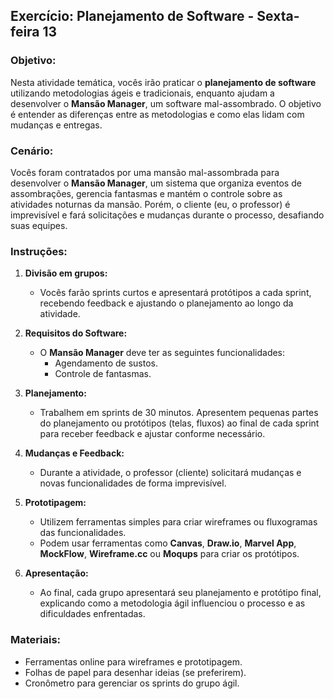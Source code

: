 ## Exercício: Planejamento de Software - Sexta-feira 13

### Objetivo:
Nesta atividade temática, vocês irão praticar o **planejamento de software** utilizando metodologias ágeis e tradicionais, enquanto ajudam a desenvolver o **Mansão Manager**, um software mal-assombrado. O objetivo é entender as diferenças entre as metodologias e como elas lidam com mudanças e entregas.

### Cenário:
Vocês foram contratados por uma mansão mal-assombrada para desenvolver o **Mansão Manager**, um sistema que organiza eventos de assombrações, gerencia fantasmas e mantém o controle sobre as atividades noturnas da mansão. Porém, o cliente (eu, o professor) é imprevisível e fará solicitações e mudanças durante o processo, desafiando suas equipes.

### Instruções:
1. **Divisão em grupos:**
   - Vocês farão sprints curtos e apresentará protótipos a cada sprint, recebendo feedback e ajustando o planejamento ao longo da atividade.

2. **Requisitos do Software:**
   - O **Mansão Manager** deve ter as seguintes funcionalidades:
     - Agendamento de sustos.
     - Controle de fantasmas.
     

3. **Planejamento:**
    - Trabalhem em sprints de 30 minutos. Apresentem pequenas partes do planejamento ou protótipos (telas, fluxos) ao final de cada sprint para receber feedback e ajustar conforme necessário.

4. **Mudanças e Feedback:**
   - Durante a atividade, o professor (cliente) solicitará mudanças e novas funcionalidades de forma imprevisível.

5. **Prototipagem:**
   - Utilizem ferramentas simples para criar wireframes ou fluxogramas das funcionalidades.
   - Podem usar ferramentas como **Canvas**, **Draw.io**, **Marvel App**, **MockFlow**, **Wireframe.cc** ou **Moqups** para criar os protótipos.

6. **Apresentação:**
   - Ao final, cada grupo apresentará seu planejamento e protótipo final, explicando como a metodologia ágil influenciou o processo e as dificuldades enfrentadas.

### Materiais:
- Ferramentas online para wireframes e prototipagem.
- Folhas de papel para desenhar ideias (se preferirem).
- Cronômetro para gerenciar os sprints do grupo ágil.


